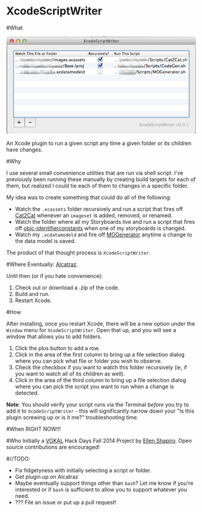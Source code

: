 XcodeScriptWriter
=================

#What

![](screenshot.png)

An Xcode plugin to run a given script any time a given folder or its children have changes. 

#Why

I use several small convenience utilities that are run via shell script. I've previously been running these manually by creating build targets for each of them, but realized I could tie each of them to changes in a specific folder. 

My idea was to create something that could do all of the following: 

- Watch the `.xcassets` folder recursively and run a script that fires off [Cat2Cat](http://github.com/vokalinteractive/Cat2Cat) whenever an `imageset` is added, removed, or renamed. 
- Watch the folder where all my Storyboards live and run a script that fires off [objc-identifierconstants](https://github.com/square/objc-codegenutils) when one of my storyboards is changed. 
- Watch my `.xcdatamodeld` and fire off [MOGenerator](https://github.com/rentzsch/mogenerator) anytime a change to the data model is saved. 

The product of that thought process is `XcodeScriptWriter`. 

#Where
Eventually: [Alcatraz](http://alcatraz.io). 

Until then (or if you hate convenience): 

1. Check out or download a .zip of the code. 
2. Build and run. 
3. Restart Xcode. 

#How

After installing, once you restart Xcode, there will be a new option under the `Window` menu for `XcodeScriptWriter`. Open that up, and you will see a window that allows you to add folders. 

1. Click the plus button to add a row. 
2. Click in the area of the first column to bring up a file selection dialog where you can pick what file or folder you wish to observe.
3. Check the checkbox if you want to watch this folder recursively (ie, if you want to watch all of its children as well).
4. Click in the area of the third column to bring up a file selection dialog where you can pick the script you want to run when a change is detected. 

**Note**: You should verify your script runs via the Terminal *before* you try to add it to `XcodeScriptWriter` - this will significantly narrow down your "Is this plugin screwing up or is it me?" troubleshooting time. 


#When
RIGHT NOW!!!

#Who
Initially a [VOKAL](http://www.vokalinteractive.com) Hack Days Fall 2014 Project by [Ellen Shapiro](http://github.com/designatednerd). Open source contributions are encouraged!

#//TODO: 
- Fix fidgetyness with initially selecting a script or folder. 
- Get plugin up on Alcatraz
- Maybe eventually support things other than `bash`? Let me know if you're interested or if `bash` is sufficient to allow you to support whatever you need. 
- ??? File an issue or put up a pull request!